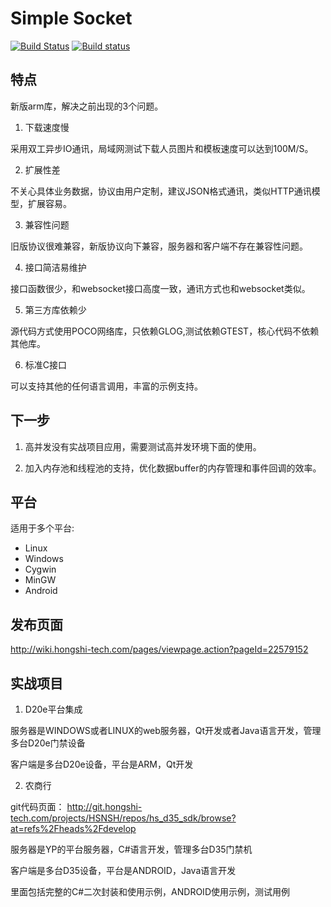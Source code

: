 # Simple Socket

[![Build Status](https://www.travis-ci.org/butterflyy/simple_socket.svg?branch=develop)](https://www.travis-ci.org/butterflyy/simple_socket)
[![Build status](https://ci.appveyor.com/api/projects/status/jcydmof1cfvsyuvm?svg=true)](https://ci.appveyor.com/project/butterflyy/simple-socket)

## 特点

新版arm库，解决之前出现的3个问题。

1. 下载速度慢

采用双工异步IO通讯，局域网测试下载人员图片和模板速度可以达到100M/S。

2. 扩展性差

不关心具体业务数据，协议由用户定制，建议JSON格式通讯，类似HTTP通讯模型，扩展容易。

3. 兼容性问题

旧版协议很难兼容，新版协议向下兼容，服务器和客户端不存在兼容性问题。

4. 接口简洁易维护

接口函数很少，和websocket接口高度一致，通讯方式也和websocket类似。

5. 第三方库依赖少

源代码方式使用POCO网络库，只依赖GLOG,测试依赖GTEST，核心代码不依赖其他库。

6. 标准C接口

可以支持其他的任何语言调用，丰富的示例支持。

## 下一步

1. 高并发没有实战项目应用，需要测试高并发环境下面的使用。

2. 加入内存池和线程池的支持，优化数据buffer的内存管理和事件回调的效率。


## 平台

适用于多个平台:

*   Linux
*   Windows
*   Cygwin
*   MinGW
*   Android


## 发布页面

http://wiki.hongshi-tech.com/pages/viewpage.action?pageId=22579152

## 实战项目

1. D20e平台集成

服务器是WINDOWS或者LINUX的web服务器，Qt开发或者Java语言开发，管理多台D20e门禁设备

客户端是多台D20e设备，平台是ARM，Qt开发

2. 农商行

git代码页面： http://git.hongshi-tech.com/projects/HSNSH/repos/hs_d35_sdk/browse?at=refs%2Fheads%2Fdevelop

服务器是YP的平台服务器，C#语言开发，管理多台D35门禁机

客户端是多台D35设备，平台是ANDROID，Java语言开发

里面包括完整的C#二次封装和使用示例，ANDROID使用示例，测试用例
